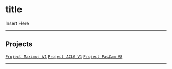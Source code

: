 # title
<p align="justify">
Insert Here
</p>

---

## Projects
[`Project Maximus V1`](https://github.com/lxRbckl/Project-Maximus/tree/V1) 
[`Project ACLG V1`](https://github.com/lxRbckl/Project-ACLG/tree/V1)
[`Project PasCam V8`](https://github.com/lxRbckl/Project-PasCam/wiki/Usage)

---